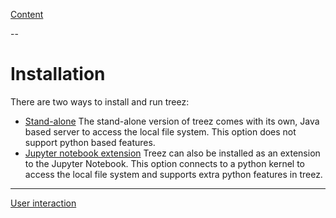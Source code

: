 [Content](../README.md)

--
# Installation

There are two ways to install and run treez:

* [Stand-alone](./standaloneInstallation.md) The stand-alone version of treez comes with its own, Java based server to access the local file system. This option does not support python based features.  
* [Jupyter notebook extension](./jupyterInstallation.md) Treez can also be installed as an extension to the Jupyter Notebook. This option connects to a python kernel to access the local file system and supports extra python features in treez. 

----
[User interaction](./userInteraction.md)
